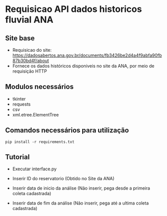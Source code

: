 # Requisicao API dados historicos fluvial ANA

## Site base
- Requisicao do site: https://dadosabertos.ana.gov.br/documents/fb3426be2d4a4f9abfa90fb87b30bd4f/about
- Fornece os dados históricos disponiveis no site da ANA, por meio de requisição HTTP

## Modulos necessários
- tkinter
- requests
- csv
- xml.etree.ElementTree

## Comandos necessários para utilização
```
pip install -r requirements.txt
```

## Tutorial
- Executar interface.py

- Inserir ID do reservatorio (Obtido no Site da ANA)
- Inserir data de inicio da análise (Não inserir, pega desde a primeira coleta cadastrada)
- Inserir data de fim da análise (Não inserir, pega até a ultima coleta cadastrada)
